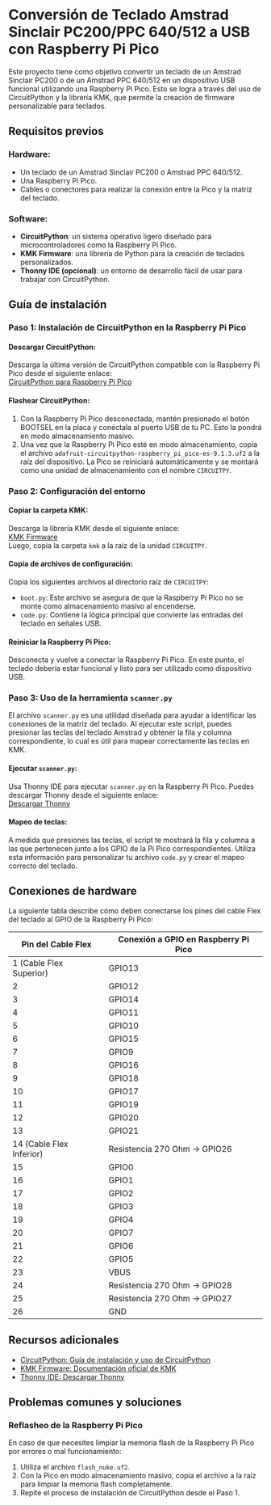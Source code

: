 # Conversión de Teclado Amstrad Sinclair PC200/PPC 640/512 a USB con Raspberry Pi Pico

Este proyecto tiene como objetivo convertir un teclado de un Amstrad Sinclair PC200 o de un Amstrad PPC 640/512 en un dispositivo USB funcional utilizando una Raspberry Pi Pico. Esto se logra a través del uso de CircuitPython y la librería KMK, que permite la creación de firmware personalizable para teclados.

## Requisitos previos

### Hardware:
- Un teclado de un Amstrad Sinclair PC200 o Amstrad PPC 640/512.
- Una Raspberry Pi Pico.
- Cables o conectores para realizar la conexión entre la Pico y la matriz del teclado.

### Software:
- **CircuitPython**: un sistema operativo ligero diseñado para microcontroladores como la Raspberry Pi Pico.
- **KMK Firmware**: una librería de Python para la creación de teclados personalizados.
- **Thonny IDE (opcional)**: un entorno de desarrollo fácil de usar para trabajar con CircuitPython.

## Guía de instalación

### Paso 1: Instalación de CircuitPython en la Raspberry Pi Pico

#### Descargar CircuitPython:
Descarga la última versión de CircuitPython compatible con la Raspberry Pi Pico desde el siguiente enlace:  
[CircuitPython para Raspberry Pi Pico](https://circuitpython.org/board/raspberry_pi_pico/)

#### Flashear CircuitPython:
1. Con la Raspberry Pi Pico desconectada, mantén presionado el botón BOOTSEL en la placa y conéctala al puerto USB de tu PC. Esto la pondrá en modo almacenamiento masivo.
2. Una vez que la Raspberry Pi Pico esté en modo almacenamiento, copia el archivo `adafruit-circuitpython-raspberry_pi_pico-es-9.1.3.uf2` a la raíz del dispositivo. La Pico se reiniciará automáticamente y se montará como una unidad de almacenamiento con el nombre `CIRCUITPY`.

### Paso 2: Configuración del entorno

#### Copiar la carpeta KMK:
Descarga la librería KMK desde el siguiente enlace:  
[KMK Firmware](https://github.com/KMKfw/kmk_firmware)  
Luego, copia la carpeta `kmk` a la raíz de la unidad `CIRCUITPY`.

#### Copia de archivos de configuración:
Copia los siguientes archivos al directorio raíz de `CIRCUITPY`:
- `boot.py`: Este archivo se asegura de que la Raspberry Pi Pico no se monte como almacenamiento masivo al encenderse.
- `code.py`: Contiene la lógica principal que convierte las entradas del teclado en señales USB.

#### Reiniciar la Raspberry Pi Pico:
Desconecta y vuelve a conectar la Raspberry Pi Pico. En este punto, el teclado debería estar funcional y listo para ser utilizado como dispositivo USB.

### Paso 3: Uso de la herramienta `scanner.py`

El archivo `scanner.py` es una utilidad diseñada para ayudar a identificar las conexiones de la matriz del teclado. Al ejecutar este script, puedes presionar las teclas del teclado Amstrad y obtener la fila y columna correspondiente, lo cual es útil para mapear correctamente las teclas en KMK.

#### Ejecutar `scanner.py`:
Usa Thonny IDE para ejecutar `scanner.py` en la Raspberry Pi Pico. Puedes descargar Thonny desde el siguiente enlace:  
[Descargar Thonny](https://thonny.org/)

#### Mapeo de teclas:
A medida que presiones las teclas, el script te mostrará la fila y columna a las que pertenecen junto a los GPIO de la Pi Pico correspondientes. Utiliza esta información para personalizar tu archivo `code.py` y crear el mapeo correcto del teclado.

## Conexiones de hardware

La siguiente tabla describe cómo deben conectarse los pines del cable Flex del teclado al GPIO de la Raspberry Pi Pico:

| Pin del Cable Flex | Conexión a GPIO en Raspberry Pi Pico         |
|--------------------|---------------------------------------------|
| 1 (Cable Flex Superior) | GPIO13                                  |
| 2                     | GPIO12                                  |
| 3                     | GPIO14                                  |
| 4                     | GPIO11                                  |
| 5                     | GPIO10                                  |
| 6                     | GPIO15                                  |
| 7                     | GPIO9                                   |
| 8                     | GPIO16                                  |
| 9                     | GPIO18                                  |
| 10                    | GPIO17                                  |
| 11                    | GPIO19                                  |
| 12                    | GPIO20                                  |
| 13                    | GPIO21                                  |
| 14 (Cable Flex Inferior) | Resistencia 270 Ohm -> GPIO26         |
| 15                    | GPIO0                                   |
| 16                    | GPIO1                                   |
| 17                    | GPIO2                                   |
| 18                    | GPIO3                                   |
| 19                    | GPIO4                                   |
| 20                    | GPIO7                                   |
| 21                    | GPIO6                                   |
| 22                    | GPIO5                                   |
| 23                    | VBUS                                    |
| 24                    | Resistencia 270 Ohm -> GPIO28            |
| 25                    | Resistencia 270 Ohm -> GPIO27            |
| 26                    | GND                                     |

## Recursos adicionales
- [CircuitPython: Guía de instalación y uso de CircuitPython](https://circuitpython.org/)
- [KMK Firmware: Documentación oficial de KMK](https://github.com/KMKfw/kmk_firmware)
- [Thonny IDE: Descargar Thonny](https://thonny.org/)

## Problemas comunes y soluciones

### Reflasheo de la Raspberry Pi Pico
En caso de que necesites limpiar la memoria flash de la Raspberry Pi Pico por errores o mal funcionamiento:

1. Utiliza el archivo `flash_nuke.uf2`.
2. Con la Pico en modo almacenamiento masivo, copia el archivo a la raíz para limpiar la memoria flash completamente.
3. Repite el proceso de instalación de CircuitPython desde el Paso 1.
